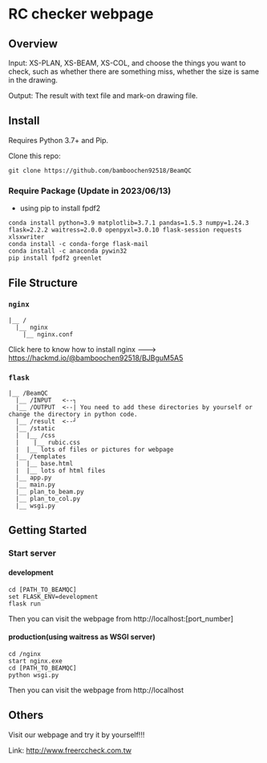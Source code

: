 # RC checker webpage

## Overview

Input: XS-PLAN, XS-BEAM, XS-COL, and choose the things you want to check, such as whether there are something miss, whether the size is same in the drawing. 

Output: The result with text file and mark-on drawing file. 

## Install

Requires Python 3.7+ and Pip. 

Clone this repo: 
```
git clone https://github.com/bamboochen92518/BeamQC
```
### Require Package (Update in 2023/06/13)
- using pip to install fpdf2 
```
conda install python=3.9 matplotlib=3.7.1 pandas=1.5.3 numpy=1.24.3 flask=2.2.2 waitress=2.0.0 openpyxl=3.0.10 flask-session requests xlsxwriter
conda install -c conda-forge flask-mail
conda install -c anaconda pywin32
pip install fpdf2 greenlet 
```

## File Structure
### `nginx`
```
|__ /
  |__ nginx
    |__ nginx.conf
```

Click here to know how to install nginx ---> https://hackmd.io/@bamboochen92518/BJBguM5A5

### `flask`
```
|__ /BeamQC
  |__ /INPUT   <--┐
  |__ /OUTPUT  <--| You need to add these directories by yourself or change the directory in python code. 
  |__ /result  <--┘
  |__ /static
  |  |__ /css
  |    |__ rubic.css
  |  |__ lots of files or pictures for webpage
  |__ /templates 
  |  |__ base.html
  |  |__ lots of html files
  |__ app.py
  |__ main.py
  |__ plan_to_beam.py
  |__ plan_to_col.py
  |__ wsgi.py
```

## Getting Started

### Start server

#### development
```
cd [PATH_TO_BEAMQC]
set FLASK_ENV=development
flask run
```
Then you can visit the webpage from http://localhost:[port_number]

#### production(using waitress as WSGI server)
```
cd /nginx
start nginx.exe
cd [PATH_TO_BEAMQC]
python wsgi.py
```
Then you can visit the webpage from http://localhost

## Others

Visit our webpage and try it by yourself!!!

Link: http://www.freerccheck.com.tw

